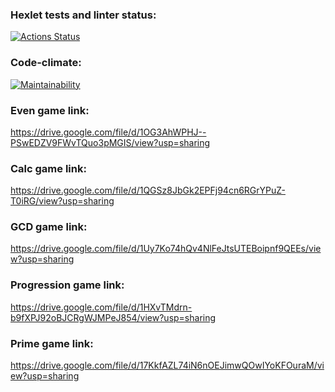 ### Hexlet tests and linter status:
[![Actions Status](https://github.com/Alaiv/java-project-61/workflows/hexlet-check/badge.svg)](https://github.com/Alaiv/java-project-61/actions)



### Code-climate:
[![Maintainability](https://api.codeclimate.com/v1/badges/bfcb21f23cd835a7f2e0/maintainability)](https://codeclimate.com/github/Alaiv/java-project-61/maintainability)


### Even game link:
https://drive.google.com/file/d/1OG3AhWPHJ--PSwEDZV9FWvTQuo3pMGIS/view?usp=sharing

### Calc game link:
https://drive.google.com/file/d/1QGSz8JbGk2EPFj94cn6RGrYPuZ-T0iRG/view?usp=sharing

### GCD game link:
https://drive.google.com/file/d/1Uy7Ko74hQv4NlFeJtsUTEBoipnf9QEEs/view?usp=sharing

### Progression game link:
https://drive.google.com/file/d/1HXvTMdrn-b9fXPJ92oBJCRgWJMPeJ854/view?usp=sharing

### Prime game link:
https://drive.google.com/file/d/17KkfAZL74iN6nOEJimwQOwIYoKFOuraM/view?usp=sharing

